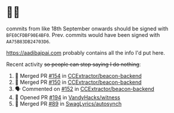 # 👋🏻
<!--
**aadibajpai/aadibajpai** is a ✨ _special_ ✨ repository because its `README.md` (this file) appears on your GitHub profile.
-->
commits from like 18th September onwards should be signed with `BFE0CFDBF90E4BF0`. Prev. commits would have been signed with `AA75B83DB24703D6`.

https://aadibajpai.com probably contains all the info I'd put here.

Recent activity ~~so people can stop saying I do nothing~~:
<!--START_SECTION:activity-->
1. 🎉 Merged PR [#154](https://github.com/CCExtractor/beacon-backend/pull/154) in [CCExtractor/beacon-backend](https://github.com/CCExtractor/beacon-backend)
2. 🎉 Merged PR [#150](https://github.com/CCExtractor/beacon-backend/pull/150) in [CCExtractor/beacon-backend](https://github.com/CCExtractor/beacon-backend)
3. 🗣 Commented on [#152](https://github.com/CCExtractor/beacon-backend/issues/152) in [CCExtractor/beacon-backend](https://github.com/CCExtractor/beacon-backend)
4. 💪 Opened PR [#194](https://github.com/VandyHacks/witness/pull/194) in [VandyHacks/witness](https://github.com/VandyHacks/witness)
5. 🎉 Merged PR [#89](https://github.com/SwagLyrics/autosynch/pull/89) in [SwagLyrics/autosynch](https://github.com/SwagLyrics/autosynch)
<!--END_SECTION:activity-->
